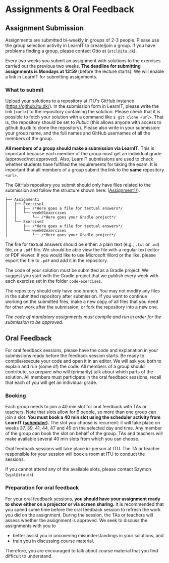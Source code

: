 # Assignments & Oral Feedback

## Assignment Submission

Assignments are submitted bi-weekly in groups of 2-3 people.
Please use the group selection activity in LearnIT to create/join a group.
If you have problems finding a group, please contact Otto at (`otcl@itu.dk`).

Every two weeks you submit an assignment with solutions to the exercises carried out the previous two weeks.
**The deadline for submitting assignments is Mondays at 13:59** (before the lecture starts).
We will enable a link in LearnIT for submitting assignments.


### What to submit

Upload your solutions to a repository at ITU's GitHub instance (https://github.itu.dk/).
In the submission form in LearnIT, please write the link (`<url>`) to the repository containing the solution.
Please check that it is possible to fetch your solution with a command like `$ git clone <url>`.
That is, the repository should be set to *Public* (this allows anyone with access to github.itu.dk to clone the repository).
Please also write in your submission: your group name, and the full names and GitHub usernames of all the members of the group.

**All members of a group should make a submission via LearnIT**.
This is important because each member of the group must get an individual grade (approved/not approved).
Also, LearnIT submissions are used to check whether students have fulfilled the requirements for taking the exam.
It is important that all members of a group submit the link to the **same** repository `<url>`.

The GitHub repository you submit should only have files related to the submission and follow the structure shown here: ([Assignment1/](Assignment1/)).

```
├── Assignment1
│   ├── Exercise1
│   │   ├── /*Here goes a file for textual answers*/
│   │   └── week01exercises
│   │       └── /*Here goes your Gradle project*/
│   └── Exercise2
│       ├── /*Here goes a file for textual answers*/
│       └── week02exercises
│           └── /*Here goes your Gradle project*/
```

The file for textual answers should be either: a plain text (e.g., `.txt` or `.md`) file, or a `.pdf` file. We should be able view the file with a regular text editor or PDF viewer. If you would like to use Microsoft Word or the like, please export the file to `.pdf` and add it in the repository.

The code of your solution must be submitted as a Gradle project. We suggest you start with the Gradle project that we publish every week with each exercise set in the folder `code-exercises`.
 
The repository should only have one branch. You may not modify any files in the submitted repository after submission. 
If you want to continue working on the submitted files, make a new copy of all files that you need for other work after the submission, or fork the repository into a new one.

*The code of mandatory assignments must compile and run in order for the submission to be approved.*


## Oral Feedback
For oral feedback sessions, please have the code and explanation in your submissions ready before the feedback session starts.
Be ready to compile/execute your code and open it in an editor. 
We will ask you both to explain and run (some of) the code. 
All members of a group should contribute, so prepare who will (primarily) talk about which parts of the solution.
All members must participate in the oral feedback sessions, recall that each of you will get an individual grade.

### Booking
Each group needs to join a 40 min slot for oral feedback with TAs or teachers.
Note that slots allow for 6 people, so more than one group can join a slot.
**You must book a 40 min slot using the scheduler activity from LearnIT ([scheduler](https://learnit.itu.dk/mod/scheduler/view.php?id=185588)).**
The slot you choose is recurrent: it will take place on weeks 37, 39, 41, 44, 47 and 49  on the selected day and time.
Any member of the group can book the slot on behalf of the group.
TAs and teachers will make available several 40 min slots from which you can choose.

Oral feedback sessions will take place in-person at ITU.
The TA or teacher responsible for your session will book a room at ITU to conduct the sessions.

If you cannot attend any of the available slots, please contact Szymon (`sgal@itu.dk`).

### Preparation for oral feedback

For your oral feedback sessions, **you should have your assignment ready to show either on a projector or via screen sharing.**
It is recommended that you spend some time before the oral feedback session to refresh the work you did on the assignment.
During the session, the TAs or teachers will assess whether the assignment is approved.
We seek to discuss the assignments with you to 

- better assist you in uncovering misunderstandings in your solutions, and 
- train you in discussing course material.

Therefore, you are encouraged to talk about course material that you find difficult to understand.
